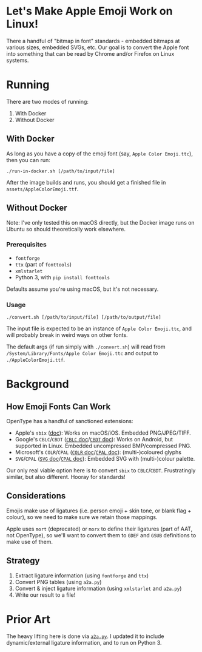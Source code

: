 # Let's Make Apple Emoji Work on Linux!

There a handful of "bitmap in font" standards - embedded bitmaps at various sizes, embedded SVGs, etc. Our goal is to convert the Apple font into something that can be read by Chrome and/or Firefox on Linux systems.

# Running

There are two modes of running:

1. With Docker
1. Without Docker

## With Docker

As long as you have a copy of the emoji font (say, `Apple Color Emoji.ttc`), then you can run:

```shell
./run-in-docker.sh [/path/to/input/file]
```

After the image builds and runs, you should get a finished file in `assets/AppleColorEmoji.ttf`.

## Without Docker

Note: I've only tested this on macOS directly, but the Docker image runs on Ubuntu so should theoretically work elsewhere.

### Prerequisites

- `fontforge`
- `ttx` (part of `fonttools`)
- `xmlstarlet`
- Python 3, with `pip install fonttools`

Defaults assume you're using macOS, but it's not necessary.

### Usage

```shell
./convert.sh [/path/to/input/file] [/path/to/output/file]
```

The input file is expected to be an instance of `Apple Color Emoji.ttc`, and will probably break in weird ways on other fonts.

The default args (if run simply with `./convert.sh`) will read from `/System/Library/Fonts/Apple Color Emoji.ttc` and output to `./AppleColorEmoji.ttf`.

# Background

## How Emoji Fonts Can Work

OpenType has a handful of sanctioned extensions:

- Apple's `sbix` ([doc](https://docs.microsoft.com/en-gb/typography/opentype/spec/sbix)): Works on macOS/iOS. Embedded PNG/JPEG/TIFF.
- Google's `CBLC`/`CBDT` ([`CBLC` doc](https://docs.microsoft.com/en-gb/typography/opentype/spec/cblc)/[`CBDT` doc](https://docs.microsoft.com/en-gb/typography/opentype/spec/cbdt)): Works on Android, but supported in Linux. Embedded uncompressed BMP/compressed PNG.
- Microsoft's `COLR`/`CPAL` ([`COLR` doc](https://docs.microsoft.com/en-gb/typography/opentype/spec/colr)/[`CPAL` doc](https://docs.microsoft.com/en-gb/typography/opentype/spec/cpal)): (multi-)coloured glyphs
- `SVG`/`CPAL` ([`SVG` doc](https://docs.microsoft.com/en-gb/typography/opentype/spec/svg)/[`CPAL` doc](https://docs.microsoft.com/en-gb/typography/opentype/spec/cpal)): Embedded SVG with (multi-)colour palette.

Our only real viable option here is to convert `sbix` to `CBLC`/`CBDT`. Frustratingly similar, but also different. Hooray for standards!

## Considerations

Emojis make use of ligatures (i.e. person emoji + skin tone, or blank flag + colour), so we need to make sure we retain those mappings.

Apple uses `mort` (deprecated) or `morx` to define their ligatures (part of AAT, not OpenType), so we'll want to convert them to `GDEF` and `GSUB` definitions to make use of them.

## Strategy

1. Extract ligature information (using `fontforge` and `ttx`)
1. Convert PNG tables (using `a2a.py`)
1. Convert & inject ligature information (using `xmlstarlet` and `a2a.py`)
1. Write our result to a file!

# Prior Art

The heavy lifting here is done via [`a2a.py`](https://gist.github.com/angelsl/cd2aea8ea74027217e97). I updated it to include dynamic/external ligature information, and to run on Python 3.
